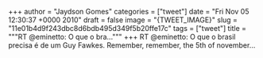 
+++
author = "Jaydson Gomes"
categories = ["tweet"]
date = "Fri Nov 05 12:30:37 +0000 2010"
draft = false
image = "{TWEET_IMAGE}"
slug = "11e01b4d9f243dbc8d6bdb495d349f5b20ffe17c"
tags = ["tweet"]
title = """RT @eminetto: O que o bra..."""
+++
RT @eminetto: O que o brasil precisa é de um Guy Fawkes. Remember, remember, the 5th of november…
